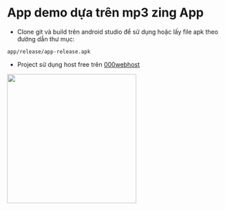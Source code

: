 # App demo dựa trên mp3 zing App

* Clone git và build trên android studio để sử dụng hoặc lấy file apk theo đường dẫn thư mục:
```
app/release/app-release.apk
```

* Project sử dụng host free trên [000webhost](https://www.000webhost.com/)

<img src="demo/demo_mp3.gif" width = 300>